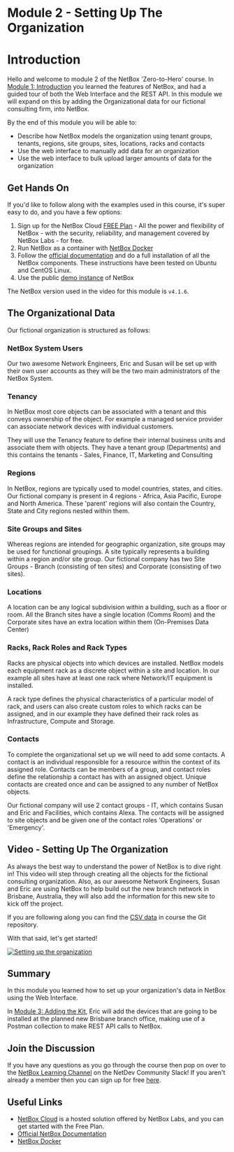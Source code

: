 # Module 2 - Setting Up The Organization
# Introduction

Hello and welcome to module 2 of the NetBox 'Zero-to-Hero' course. In [Module 1: Introduction](../1-Introduction/1-introduction.md) you learned the features of NetBox, and had a guided tour of both the Web Interface and the REST API. In this module we will expand on this by adding the Organizational data for our fictional consulting firm, into NetBox.

By the end of this module you will be able to:
- Describe how NetBox models the organization using tenant groups, tenants, regions, site groups, sites, locations, racks and contacts
- Use the web interface to manually add data for an organization
- Use the web interface to bulk upload larger amounts of data for the organization

## Get Hands On
If you'd like to follow along with the examples used in this course, it's super easy to do, and you have a few options:
1. Sign up for the NetBox Cloud [FREE Plan](https://netboxlabs.com/free-netbox-cloud/) - All the power and flexibility of NetBox - with the security, reliability, and management covered by NetBox Labs - for free.
2. Run NetBox as a container with [NetBox Docker](https://github.com/netbox-community/netbox-docker)
3. Follow the [official documentation](https://netboxlabs.com/docs/netbox/en/stable/installation/) and do a full installation of all the NetBox components. These instructions have been tested on Ubuntu and CentOS Linux.
4. Use the public [demo instance](https://demo.netbox.dev/) of NetBox

The NetBox version used in the video for this module is `v4.1.6`.

## The Organizational Data
Our fictional organization is structured as follows:

### NetBox System Users
Our two awesome Network Engineers, Eric and Susan will be set up with their own user accounts as they will be the two main administrators of the NetBox System.

### Tenancy
In NetBox most core objects can be associated with a tenant and this conveys ownership of the object. For example a managed service provider can associate network devices with individual customers.

They will use the Tenancy feature to define their internal business units and associate them with objects. They have a tenant group (Departments) and this contains the tenants - Sales, Finance, IT, Marketing and Consulting

### Regions
In NetBox, regions are typically used to model countries, states, and cities. Our fictional company is present in 4 regions - Africa, Asia Pacific, Europe and North America. These 'parent' regions will also contain the Country, State and City regions nested within them.

### Site Groups and Sites
Whereas regions are intended for geographic organization, site groups may be used for functional groupings. A site typically represents a building within a region and/or site group. Our fictional company has two Site Groups - Branch (consisting of ten sites) and Corporate (consisting of two sites).

### Locations
A location can be any logical subdivision within a building, such as a floor or room. All the Branch sites have a single location (Comms Room) and the Corporate sites have an extra location within them (On-Premises Data Center)

### Racks, Rack Roles and Rack Types
Racks are physical objects into which devices are installed. NetBox models each equipment rack as a discrete object within a site and location. In our example all sites have at least one rack where Network/IT equipment is installed.

A rack type defines the physical characteristics of a particular model of rack, and users can also create custom roles to which racks can be assigned, and in our example they have defined their rack roles as Infrastructure, Compute and Storage.

### Contacts
To complete the organizational set up we will need to add some contacts. A contact is an individual responsible for a resource within the context of its assigned role. Contacts can be members of a group, and contact roles define the relationship a contact has with an assigned object. Unique contacts are created once and can be assigned to any number of NetBox objects.

Our fictional company will use 2 contact groups - IT, which contains Susan and Eric and Facilities, which contains Alexa. The contacts will be assigned to site objects and be given one of the contact roles 'Operations' or 'Emergency'.

## Video - Setting Up The Organization
As always the best way to understand the power of NetBox is to dive right in! This video will step through creating all the objects for the fictional consulting organization. Also, as our awesome Network Engineers, Susan and Eric are using NetBox to help build out the new branch network in Brisbane, Australia, they will also add the information for this new site to kick off the project.

If you are following along you can find the [CSV data](https://github.com/netbox-community/netbox-zero-to-hero/tree/main/modules/2-setting-up-the-organization/csv_data) in course the Git repository.

With that said, let's get started!

[![Setting up the organization](https://img.youtube.com/vi/Lit6H8XF2d0/maxresdefault.jpg)](https://www.youtube.com/watch?v=Lit6H8XF2d0)

## Summary
In this module you learned how to set up your organization's data in NetBox using the Web Interface.

In [Module 3: Adding the Kit](../3-adding-the-kit/3-adding-the-kit.md),  Eric will add the devices that are going to be installed at the planned new Brisbane branch office, making use of a Postman collection to make REST API calls to NetBox.

## Join the Discussion
If you have any questions as you go through the course then pop on over to the [NetBox Learning Channel](https://netdev-community.slack.com/archives/C0453L6565C) on the NetDev Community Slack! If you aren't already a member then you can sign up for free [here](https://netdev.chat/).

## Useful Links
- [NetBox Cloud](https://netboxlabs.com/free-netbox-cloud/) is a hosted solution offered by NetBox Labs, and you can get started with the Free Plan.
- [Official NetBox Documentation](https://netboxlabs.com/docs/netbox/en/stable/)
- [NetBox Docker](https://github.com/netbox-community/netbox-docker)
